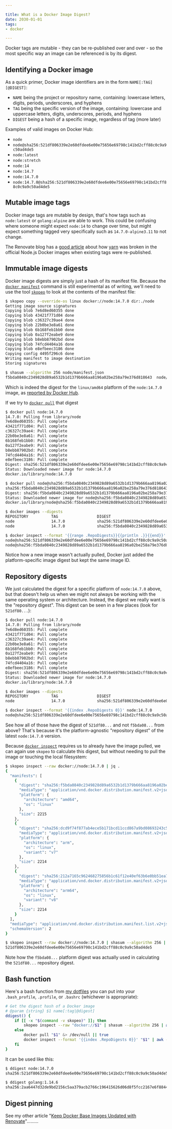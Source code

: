 ```yaml
---

title: What is a Docker Image Digest?
date: 2030-01-01
tags:
- docker

---
```


Docker tags are mutable - they can be re-published over and over - so the most specific way an image can be referenced is by its digest.

## Identifying a Docker image

As a quick primer, Docker image identifiers are in the form `NAME[:TAG][@DIGEST]`:

- `NAME` being the project or repository name, containing: lowercase letters, digits, periods, underscores, and hyphens
- `TAG` being the specific version of the image, containing: lowercase and uppercase letters, digits, underscores, periods, and hyphens
- `DIGEST` being a hash of a specific image, regardless of tag (more later)

Examples of valid images on Docker Hub:

- `node`
- `node@sha256:521df806339e2e60dfdee6e00e75656e69798c141bd2cff88c0c9a9c50ad4de5`
- `node:latest`
- `node:stretch`
- `node:14`
- `node:14.7`
- `node:14.7.0`
- `node:14.7.0@sha256:521df806339e2e60dfdee6e00e75656e69798c141bd2cff88c0c9a9c50ad4de5`

## Mutable image tags

Docker image tags are mutable by design, that's how tags such as `node:latest` or `golang:alpine` are able to work. This could be confusing where someone might expect `node:14` to change over time, but might expect something tagged very specifically such as `14.7.0-alpine3.11` to not change.

The Renovate blog has a [good article](https://renovate.whitesourcesoftware.com/blog/overcoming-dockers-mutable-image-tags/) about how [yarn](https://yarnpkg.com/) was broken in the official Node.js Docker images when existing tags were re-published.

## Immutable image digests

Docker image digests are simply just a hash of its manifest file. Because the [`docker manifest`](https://docs.docker.com/engine/reference/commandline/manifest/) command is still experimental as of writing, we'll need to use the tool [`skopeo`](https://github.com/containers/skopeo) to look at the contents of the manifest file:

```bash
$ skopeo copy --override-os linux docker://node:14.7.0 dir:./node
Getting image source signatures
Copying blob 7e6d8ed60355 done
Copying blob 43421f771d04 done
Copying blob c36327c39ae4 done
Copying blob 22b0be3e8a61 done
Copying blob 6b168feb1bb0 done
Copying blob 0a127f2eabe9 done
Copying blob b8ebb87902bd done
Copying blob 74fcd4404a16 done
Copying blob e8efbeec3186 done
Copying config 4495f296c6 done
Writing manifest to image destination
Storing signatures

$ shasum --algorithm 256 node/manifest.json
f5bda0840c2349828d89a6532b1d1379b666aa8196a02be258a79e376d818643  node/manifest.json
```

Which is indeed the digest for the `linux/amd64` platform of the `node:14.7.0` image, as [reported by Docker Hub](https://hub.docker.com/layers/node/library/node/14.7.0/images/sha256-f5bda0840c2349828d89a6532b1d1379b666aa8196a02be258a79e376d818643?context=explore).

If we try to [`docker pull`](https://docs.docker.com/engine/reference/commandline/pull/) that digest

```bash
$ docker pull node:14.7.0
14.7.0: Pulling from library/node
7e6d8ed60355: Pull complete
43421f771d04: Pull complete
c36327c39ae4: Pull complete
22b0be3e8a61: Pull complete
6b168feb1bb0: Pull complete
0a127f2eabe9: Pull complete
b8ebb87902bd: Pull complete
74fcd4404a16: Pull complete
e8efbeec3186: Pull complete
Digest: sha256:521df806339e2e60dfdee6e00e75656e69798c141bd2cff88c0c9a9c50ad4de5
Status: Downloaded newer image for node:14.7.0
docker.io/library/node:14.7.0

$ docker pull node@sha256:f5bda0840c2349828d89a6532b1d1379b666aa8196a02be258a79e376d818643
sha256:f5bda0840c2349828d89a6532b1d1379b666aa8196a02be258a79e376d818643: Pulling from library/node
Digest: sha256:f5bda0840c2349828d89a6532b1d1379b666aa8196a02be258a79e376d818643
Status: Downloaded newer image for node@sha256:f5bda0840c2349828d89a6532b1d1379b666aa8196a02be258a79e376d818643
docker.io/library/node@sha256:f5bda0840c2349828d89a6532b1d1379b666aa8196a02be258a79e376d818643

$ docker images --digests
REPOSITORY          TAG                 DIGEST                                                                    IMAGE ID            CREATED             SIZE
node                14.7.0              sha256:521df806339e2e60dfdee6e00e75656e69798c141bd2cff88c0c9a9c50ad4de5   4495f296c63b        3 days ago          943MB
node                14.7.0              sha256:f5bda0840c2349828d89a6532b1d1379b666aa8196a02be258a79e376d818643   4495f296c63b        3 days ago          943MB

$ docker inspect --format '{{range .RepoDigests}}{{println .}}{{end}}' node:14.7.0
node@sha256:521df806339e2e60dfdee6e00e75656e69798c141bd2cff88c0c9a9c50ad4de5
node@sha256:f5bda0840c2349828d89a6532b1d1379b666aa8196a02be258a79e376d818643
```

Notice how a new image wasn't actually pulled, Docker just added the platform-specific image digest but kept the same image ID.

## Repository digests

We just calculated the digest for a specific platform of `node:14.7.0` above, but that doesn't help us when we might not always be working with the same operating system or architecture. Instead, the digest we really want is the "repository digest". This digest can be seen in a few places (look for `521df80...`):

```bash
$ docker pull node:14.7.0
14.7.0: Pulling from library/node
7e6d8ed60355: Pull complete
43421f771d04: Pull complete
c36327c39ae4: Pull complete
22b0be3e8a61: Pull complete
6b168feb1bb0: Pull complete
0a127f2eabe9: Pull complete
b8ebb87902bd: Pull complete
74fcd4404a16: Pull complete
e8efbeec3186: Pull complete
Digest: sha256:521df806339e2e60dfdee6e00e75656e69798c141bd2cff88c0c9a9c50ad4de5
Status: Downloaded newer image for node:14.7.0
docker.io/library/node:14.7.0

$ docker images --digests
REPOSITORY          TAG                 DIGEST                                                                    IMAGE ID            CREATED             SIZE
node                14.7.0              sha256:521df806339e2e60dfdee6e00e75656e69798c141bd2cff88c0c9a9c50ad4de5   4495f296c63b        3 days ago          943MB

$ docker inspect --format '{{index .RepoDigests 0}}' node:14.7.0
node@sha256:521df806339e2e60dfdee6e00e75656e69798c141bd2cff88c0c9a9c50ad4de5
```

See how all of those have the digest of `521df80...` and not `f5bda08...` from above? That's because it's the platform-agnostic "repository digest" of the latest `node:14.7.0` version.

Because [`docker inspect`](https://docs.docker.com/engine/reference/commandline/inspect/) requires us to already have the image pulled, we can again use `skopeo` to calculate this digest, but without needing to pull the image or touching the local filesystem:

```bash
$ skopeo inspect --raw docker://node:14.7.0 | jq .
{
  "manifests": [
    {
      "digest": "sha256:f5bda0840c2349828d89a6532b1d1379b666aa8196a02be258a79e376d818643",
      "mediaType": "application/vnd.docker.distribution.manifest.v2+json",
      "platform": {
        "architecture": "amd64",
        "os": "linux"
      },
      "size": 2215
    },
    {
      "digest": "sha256:dcd9f74f877ab4ece5b171bcd11ccd867a9bd08693243c58c04de8e3ea22b604",
      "mediaType": "application/vnd.docker.distribution.manifest.v2+json",
      "platform": {
        "architecture": "arm",
        "os": "linux",
        "variant": "v7"
      },
      "size": 2214
    },
    {
      "digest": "sha256:212a7165c962468275856b1c61f12e40ef63b6e0bb51ea7b48953f538dcba8da",
      "mediaType": "application/vnd.docker.distribution.manifest.v2+json",
      "platform": {
        "architecture": "arm64",
        "os": "linux",
        "variant": "v8"
      },
      "size": 2214
    }
  ],
  "mediaType": "application/vnd.docker.distribution.manifest.list.v2+json",
  "schemaVersion": 2
}

$ skopeo inspect --raw docker://node:14.7.0 | shasum --algorithm 256 | awk '{print $1}'
521df806339e2e60dfdee6e00e75656e69798c141bd2cff88c0c9a9c50ad4de5
```

Note how the `f5bda08...` platform digest was actually used in calculating the `521df80...` repository digest.

## Bash function

Here's a bash function from [my dotfiles](https://github.com/emmercm/dotfiles) you can put into your `.bash_profile`, `.profile`, or `.bashrc` (whichever is appropriate):

```bash
# Get the digest hash of a Docker image
# @param {string} $1 name[:tag|@digest]
ddigest() {
    if [[ -x "$(command -v skopeo)" ]]; then
        skopeo inspect --raw "docker://$1" | shasum --algorithm 256 | awk '{print "sha256:"$1}'
    else
        docker pull "$1" &> /dev/null || true
        docker inspect --format '{{index .RepoDigests 0}}' "$1" | awk -F "@" '{print $2}'
    fi
}
```

It can be used like this:

```bash
$ ddigest node:14.7.0
sha256:521df806339e2e60dfdee6e00e75656e69798c141bd2cff88c0c9a9c50ad4de5

$ ddigest golang:1.14.6
sha256:2aa6447d32de9bd2156c5aa379acb2766c196415626d06d8f5fcc2167e6f8844
```

## Digest pinning

See my other article "[Keep Docker Base Images Updated with Renovate](/blog/keep-docker-base-images-updated-with-renovate)".........
